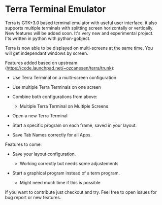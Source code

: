 Terra Terminal Emulator
========

Terra is GTK+3.0 based terminal emulator with useful user interface, it also supports multiple terminals with splitting screen horizontally or vertically. New features will be added soon. It's very new and experimental project. I'ts written in python with python-gobject.

Terra is now able to be displayed on multi-screens at the same time.
You will get independant windows by screen.

Features added based on upstream (https://code.launchpad.net/~ozcanesen/terra/trunk):
- Use Terra Terminal on a multi-screen configuration
- Use multiple Terra Terminals on one screen
- Combine both configurations from above:
  * Multiple Terra Terminal on Multiple Screens
- Open a new Terra Terminal

- Start a specific program on each frame, saved in your layout.
- Save Tab Names correctly for all Apps.

Features to come:
- Save your layout configuration.
  * Working correctly but needs some adjustements

- Start a graphical program instead of a term program.
  * Might need much time if this is possible

If you want to contribute just checkout and try.
Feel free to open issues for bug report or new features.
